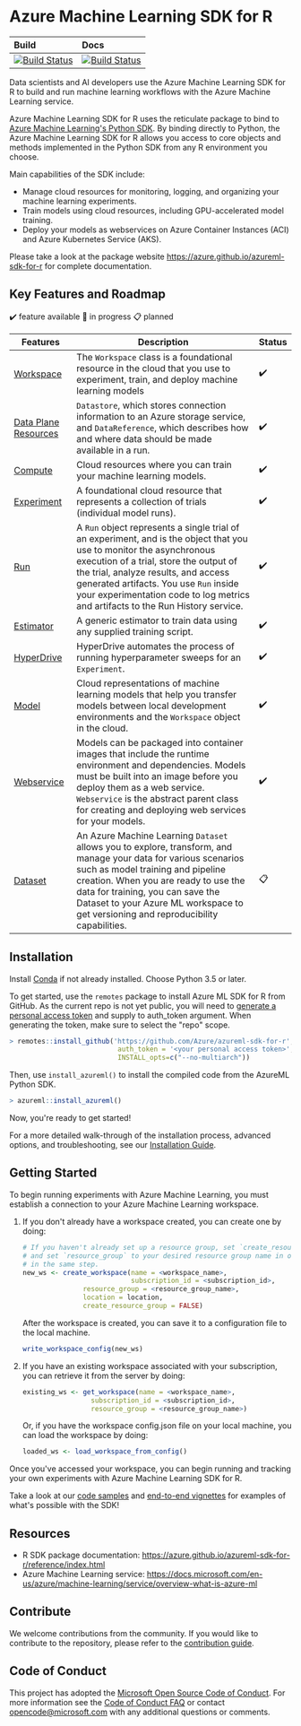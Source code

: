 # Azure Machine Learning SDK for R
| Build | Docs |
|:------|:-----|
| [![Build Status](https://msdata.visualstudio.com/Vienna/_apis/build/status/AzureML-SDK%20R/R%20SDK%20Build?branchName=master)](https://msdata.visualstudio.com/Vienna/_build/latest?definitionId=7523&branchName=master) | [![Build Status](https://msdata.visualstudio.com/Vienna/_apis/build/status/AzureML-SDK%20R/R%20SDK%20Docs?branchName=master)](https://msdata.visualstudio.com/Vienna/_build/latest?definitionId=7950&branchName=master) |

Data scientists and AI developers use the Azure Machine Learning SDK for R to build and run machine learning workflows with the Azure Machine Learning service. 

Azure Machine Learning SDK for R uses the reticulate package to bind to [Azure Machine Learning's Python SDK](https://docs.microsoft.com/azure/machine-learning/service/overview-what-is-azure-ml). By binding directly to Python, the Azure Machine Learning SDK for R allows you access to core objects and methods implemented in the Python SDK from any R environment you choose.

Main capabilities of the SDK include:

-   Manage cloud resources for monitoring, logging, and organizing your machine learning experiments.
-   Train models using cloud resources, including GPU-accelerated model training.
-   Deploy your models as webservices on Azure Container Instances (ACI) and Azure Kubernetes Service (AKS).

Please take a look at the package website https://azure.github.io/azureml-sdk-for-r for complete documentation.

## Key Features and Roadmap

:heavy_check_mark: feature available :arrows_counterclockwise: in progress :clipboard: planned

| Features | Description | Status |
|----------|-------------|--------|
| [Workspace](https://docs.microsoft.com/azure/machine-learning/service/concept-azure-machine-learning-architecture#workspaces) | The `Workspace` class is a foundational resource in the cloud that you use to experiment, train, and deploy machine learning models | :heavy_check_mark: | 
| [Data Plane Resources](https://docs.microsoft.com/azure/machine-learning/service/concept-azure-machine-learning-architecture#datasets-and-datastores) | `Datastore`, which stores connection information to an Azure storage service, and `DataReference`, which describes how and where data should be made available in a run. | :heavy_check_mark: |
| [Compute](https://docs.microsoft.com/azure/machine-learning/service/concept-azure-machine-learning-architecture#compute-targets) | Cloud resources where you can train your machine learning models.| :heavy_check_mark: |
| [Experiment](https://docs.microsoft.com/azure/machine-learning/service/concept-azure-machine-learning-architecture#experiments) | A foundational cloud resource that represents a collection of trials (individual model runs).| :heavy_check_mark: |
| [Run](https://docs.microsoft.com/azure/machine-learning/service/concept-azure-machine-learning-architecture#runs) | A `Run` object represents a single trial of an experiment, and is the object that you use to monitor the asynchronous execution of a trial, store the output of the trial, analyze results, and access generated artifacts. You use `Run` inside your experimentation code to log metrics and artifacts to the Run History service. | :heavy_check_mark: |
| [Estimator](https://docs.microsoft.com/azure/machine-learning/service/concept-azure-machine-learning-architecture#estimators) | A generic estimator to train data using any supplied training script. | :heavy_check_mark: |
| [HyperDrive](https://docs.microsoft.com/azure/machine-learning/service/how-to-tune-hyperparameters) | HyperDrive automates the process of running hyperparameter sweeps for an `Experiment`. | :heavy_check_mark: |
| [Model](https://docs.microsoft.com/azure/machine-learning/service/concept-azure-machine-learning-architecture#models) | Cloud representations of machine learning models that help you transfer models between local development environments and the `Workspace` object in the cloud. | :heavy_check_mark: |
| [Webservice](https://docs.microsoft.com/azure/machine-learning/service/concept-azure-machine-learning-architecture#web-service-deployments) | Models can be packaged into container images that include the runtime environment and dependencies. Models must be built into an image before you deploy them as a web service. `Webservice` is the abstract parent class for creating and deploying web services for your models. | :heavy_check_mark: |
| [Dataset](https://docs.microsoft.com/en-us/azure/machine-learning/service/concept-azure-machine-learning-architecture#datasets-and-datastores) | An Azure Machine Learning `Dataset` allows you to explore, transform, and manage your data for various scenarios such as model training and pipeline creation. When you are ready to use the data for training, you can save the Dataset to your Azure ML workspace to get versioning and reproducibility capabilities. | :clipboard: |

## Installation

Install [Conda](https://docs.conda.io/en/latest/miniconda.html) if not already installed. Choose Python 3.5 or later.

To get started, use the `remotes` package to install Azure ML SDK for R from GitHub. As the current repo is not yet public, you will need to [generate a personal access token](https://github.com/settings/tokens) and supply to auth_token argument. When generating the token, make sure to select the "repo" scope.

```R
> remotes::install_github('https://github.com/Azure/azureml-sdk-for-r',
                           auth_token = '<your personal access token>',
                           INSTALL_opts=c("--no-multiarch"))
```
Then, use `install_azureml()` to install the compiled code from the AzureML Python SDK.
```R
> azureml::install_azureml()
```

Now, you're ready to get started!

For a more detailed walk-through of the installation process, advanced options, and troubleshooting, see our [Installation Guide](https://azure.github.io/azureml-sdk-for-r/articles/installation.html).

## Getting Started

To begin running experiments with Azure Machine Learning, you must establish a connection to your Azure Machine Learning workspace.

1. If you don't already have a workspace created, you can create one by doing:

	```R
	# If you haven't already set up a resource group, set `create_resource_group = TRUE`  
	# and set `resource_group` to your desired resource group name in order to create the resource group 
	# in the same step.
	new_ws <- create_workspace(name = <workspace_name>, 
	                           subscription_id = <subscription_id>, 
				   resource_group = <resource_group_name>, 
				   location = location, 
				   create_resource_group = FALSE)
	```
	
	After the workspace is created, you can save it to a configuration file to the local machine.
	
	```R
	write_workspace_config(new_ws)
	```

2. If you have an existing workspace associated with your subscription, you can retrieve it from the server by doing:

	```R
	existing_ws <- get_workspace(name = <workspace_name>, 
				     subscription_id = <subscription_id>, 
				     resource_group = <resource_group_name>)
	```
	Or, if you have the workspace config.json file on your local machine, you can load the workspace by doing:
	
	```R
	loaded_ws <- load_workspace_from_config()
	```
Once you've accessed your workspace, you can begin running and tracking your own experiments with Azure Machine Learning SDK for R.

Take a look at our [code samples](samples/) and [end-to-end vignettes](vignettes/) for examples of what's possible with the SDK!
 
## Resources
* R SDK package documentation: https://azure.github.io/azureml-sdk-for-r/reference/index.html
* Azure Machine Learning service: https://docs.microsoft.com/en-us/azure/machine-learning/service/overview-what-is-azure-ml

## Contribute
We welcome contributions from the community. If you would like to contribute to the repository, please refer to the [contribution guide](CONTRIBUTING.md).

## Code of Conduct
This project has adopted the [Microsoft Open Source Code of Conduct](https://opensource.microsoft.com/codeofconduct/).
For more information see the [Code of Conduct FAQ](https://opensource.microsoft.com/codeofconduct/faq/) or
contact [opencode@microsoft.com](mailto:opencode@microsoft.com) with any additional questions or comments.
